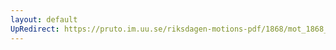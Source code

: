```yaml
---
layout: default
UpRedirect: https://pruto.im.uu.se/riksdagen-motions-pdf/1868/mot_1868__ak__164/mot_1868__ak__164-001.pdf
---
```


